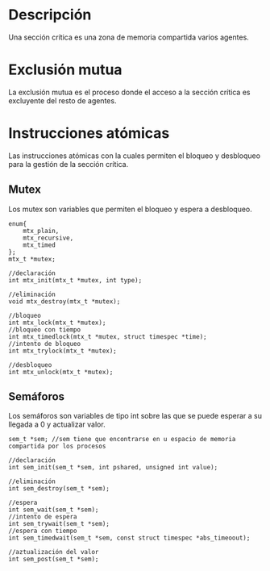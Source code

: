 # Descripción
Una sección crítica es una zona de memoria compartida varios agentes.
# Exclusión mutua
La exclusión mutua es el proceso donde el acceso a la sección crítica es excluyente del resto de agentes.
# Instrucciones atómicas
Las instrucciones atómicas con la cuales permiten el bloqueo y desbloqueo para la gestión de la sección crítica.
## Mutex
Los mutex son variables que permiten el bloqueo y espera a desbloqueo.
```
enum{
	mtx_plain,
	mtx_recursive,
	mtx_timed
};
mtx_t *mutex;

//declaración
int mtx_init(mtx_t *mutex, int type);

//eliminación
void mtx_destroy(mtx_t *mutex);

//bloqueo
int mtx_lock(mtx_t *mutex);
//bloqueo con tiempo
int mtx_timedlock(mtx_t *mutex, struct timespec *time);
//intento de bloqueo
int mtx_trylock(mtx_t *mutex);

//desbloqueo
int mtx_unlock(mtx_t *mutex); 
```
## Semáforos
Los semáforos son variables de tipo int sobre las que se puede esperar a su llegada a 0 y actualizar valor.
```
sem_t *sem; //sem tiene que encontrarse en u espacio de memoria compartida por los procesos

//declaración
int sem_init(sem_t *sem, int pshared, unsigned int value);  

//eliminación
int sem_destroy(sem_t *sem);

//espera
int sem_wait(sem_t *sem);
//intento de espera
int sem_trywait(sem_t *sem);
//espera con tiempo
int sem_timedwait(sem_t *sem, const struct timespec *abs_timeoout);

//aztualización del valor
int sem_post(sem_t *sem);
```